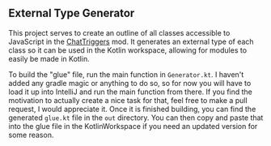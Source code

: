 ## External Type Generator

This project serves to create an outline of all classes accessible to JavaScript
in the [ChatTriggers](https://github.com/ChatTriggers/ct.js) mod. It generates
an external type of each class so it can be used in the Kotlin workspace, allowing
for modules to easily be made in Kotlin.

To build the "glue" file, run the main function in `Generator.kt`. I haven't added any
gradle magic or anything to do so, so for now you will have to load it up into 
IntelliJ and run the main function from there. If you find the motivation to actually
create a nice task for that, feel free to make a pull request, I would appreciate it.
Once it is finished building, you can find the generated `glue.kt` file in the `out`
directory. You can then copy and paste that into the glue file in the KotlinWorkspace
if you need an updated version for some reason.